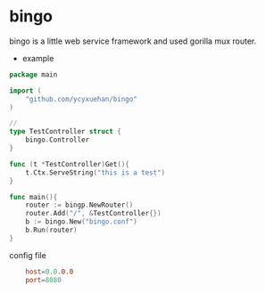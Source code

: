 # bingo

bingo is a little web service framework and used gorilla mux router.

- example
```go
package main

import (
	"github.com/ycyxuehan/bingo"
)

//
type TestController struct {
	bingo.Controller
}

func (t *TestController)Get(){
	t.Ctx.ServeString("this is a test")
}

func main(){
	router := bingp.NewRouter()
	router.Add("/", &TestController{})
	b := bingo.New("bingo.conf")
	b.Run(router)
}
```

config file

```conf
    host=0.0.0.0
    port=8080
```